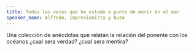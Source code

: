 ```yaml
---
title: Todas las veces que he estado a punto de morir en el mar
speaker_name: Alfredo, impresionista y buzo
---
```

Una colección de anécdotas que relatan la relación del ponente con los océanos ¿cual sera verdad? ¿cual sera mentira?